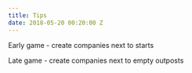 ```yaml
---
title: Tips
date: 2018-05-20 00:20:00 Z
---
```


Early game - create companies next to starts

Late game - create companies next to empty outposts